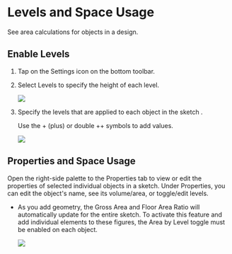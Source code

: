 # Levels and Space Usage
See area calculations for objects in a design.

## Enable Levels

1. Tap on the Settings icon on the bottom toolbar.
2. Select Levels to specify the height of each level. 
    
    ![](Images/GUID-DFE15CBB-56BC-4D9C-BAF1-C2558AF181E2-low.png)
3. Specify the levels that are applied to each object in the sketch . 
    
    Use the + (plus) or double ++ symbols to add values.
    
    ![](Images/GUID-2CE56EDC-1C31-4716-BBFE-FDF14F5DEC86-low.png)

## Properties and Space Usage

Open the right-side palette to the Properties tab to view or edit the properties of selected individual objects in a sketch. Under Properties, you can edit the object's name, see its volume/area, or toggle/edit levels.

* As you add geometry, the Gross Area and Floor Area Ratio will automatically update for the entire sketch. To activate this feature and add individual elements to these figures, the Area by Level toggle must be enabled on each object. 
    
    ![](Images/GUID-6AF1DFC5-77D0-4AE2-8BA1-74E41A67F5EF-low.png)
